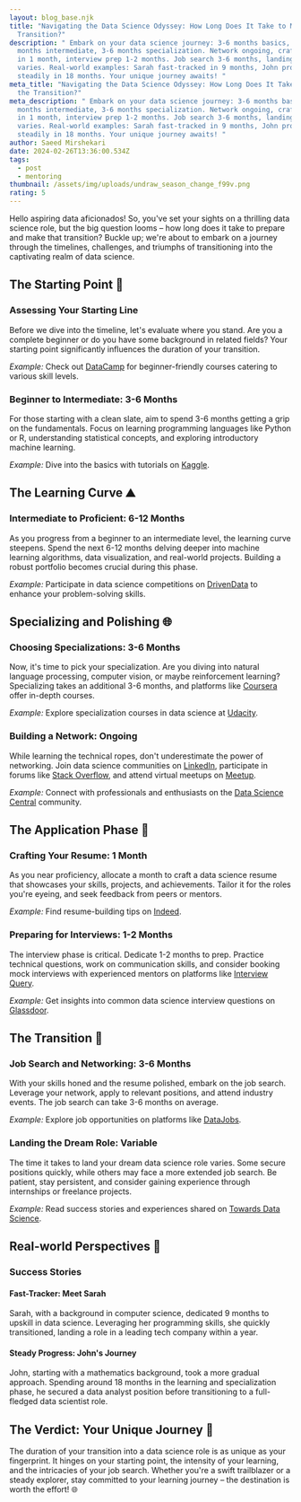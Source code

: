 ```yaml
---
layout: blog_base.njk
title: "Navigating the Data Science Odyssey: How Long Does It Take to Make the
  Transition?"
description: " Embark on your data science journey: 3-6 months basics, 6-12
  months intermediate, 3-6 months specialization. Network ongoing, craft resume
  in 1 month, interview prep 1-2 months. Job search 3-6 months, landing role
  varies. Real-world examples: Sarah fast-tracked in 9 months, John progressed
  steadily in 18 months. Your unique journey awaits! "
meta_title: "Navigating the Data Science Odyssey: How Long Does It Take to Make
  the Transition?"
meta_description: " Embark on your data science journey: 3-6 months basics, 6-12
  months intermediate, 3-6 months specialization. Network ongoing, craft resume
  in 1 month, interview prep 1-2 months. Job search 3-6 months, landing role
  varies. Real-world examples: Sarah fast-tracked in 9 months, John progressed
  steadily in 18 months. Your unique journey awaits! "
author: Saeed Mirshekari
date: 2024-02-26T13:36:00.534Z
tags:
  - post
  - mentoring
thumbnail: /assets/img/uploads/undraw_season_change_f99v.png
rating: 5
---
```



Hello aspiring data aficionados! So, you've set your sights on a thrilling data science role, but the big question looms – how long does it take to prepare and make that transition? Buckle up; we're about to embark on a journey through the timelines, challenges, and triumphs of transitioning into the captivating realm of data science.

## The Starting Point 🚀

### Assessing Your Starting Line
Before we dive into the timeline, let's evaluate where you stand. Are you a complete beginner or do you have some background in related fields? Your starting point significantly influences the duration of your transition.

*Example:* Check out [DataCamp](https://www.datacamp.com/) for beginner-friendly courses catering to various skill levels.

### Beginner to Intermediate: 3-6 Months
For those starting with a clean slate, aim to spend 3-6 months getting a grip on the fundamentals. Focus on learning programming languages like Python or R, understanding statistical concepts, and exploring introductory machine learning.

*Example:* Dive into the basics with tutorials on [Kaggle](https://www.kaggle.com/).

## The Learning Curve ⛰️

### Intermediate to Proficient: 6-12 Months
As you progress from a beginner to an intermediate level, the learning curve steepens. Spend the next 6-12 months delving deeper into machine learning algorithms, data visualization, and real-world projects. Building a robust portfolio becomes crucial during this phase.

*Example:* Participate in data science competitions on [DrivenData](https://www.drivendata.org/) to enhance your problem-solving skills.

## Specializing and Polishing 🌐

### Choosing Specializations: 3-6 Months
Now, it's time to pick your specialization. Are you diving into natural language processing, computer vision, or maybe reinforcement learning? Specializing takes an additional 3-6 months, and platforms like [Coursera](https://www.coursera.org/) offer in-depth courses.

*Example:* Explore specialization courses in data science at [Udacity](https://www.udacity.com/).

### Building a Network: Ongoing
While learning the technical ropes, don't underestimate the power of networking. Join data science communities on [LinkedIn](https://www.linkedin.com/), participate in forums like [Stack Overflow](https://stackoverflow.com/), and attend virtual meetups on [Meetup](https://www.meetup.com/).

*Example:* Connect with professionals and enthusiasts on the [Data Science Central](https://www.datasciencecentral.com/) community.

## The Application Phase 📑

### Crafting Your Resume: 1 Month
As you near proficiency, allocate a month to craft a data science resume that showcases your skills, projects, and achievements. Tailor it for the roles you're eyeing, and seek feedback from peers or mentors.

*Example:* Find resume-building tips on [Indeed](https://www.indeed.com/).

### Preparing for Interviews: 1-2 Months
The interview phase is critical. Dedicate 1-2 months to prep. Practice technical questions, work on communication skills, and consider booking mock interviews with experienced mentors on platforms like [Interview Query](https://www.interviewquery.com/).

*Example:* Get insights into common data science interview questions on [Glassdoor](https://www.glassdoor.com/).

## The Transition 💼

### Job Search and Networking: 3-6 Months
With your skills honed and the resume polished, embark on the job search. Leverage your network, apply to relevant positions, and attend industry events. The job search can take 3-6 months on average.

*Example:* Explore job opportunities on platforms like [DataJobs](https://www.datajobs.com/).

### Landing the Dream Role: Variable
The time it takes to land your dream data science role varies. Some secure positions quickly, while others may face a more extended job search. Be patient, stay persistent, and consider gaining experience through internships or freelance projects.

*Example:* Read success stories and experiences shared on [Towards Data Science](https://towardsdatascience.com/).

## Real-world Perspectives 🌟

### Success Stories

#### Fast-Tracker: Meet Sarah
Sarah, with a background in computer science, dedicated 9 months to upskill in data science. Leveraging her programming skills, she quickly transitioned, landing a role in a leading tech company within a year.

#### Steady Progress: John's Journey
John, starting with a mathematics background, took a more gradual approach. Spending around 18 months in the learning and specialization phase, he secured a data analyst position before transitioning to a full-fledged data scientist role.

## The Verdict: Your Unique Journey 🚀

The duration of your transition into a data science role is as unique as your fingerprint. It hinges on your starting point, the intensity of your learning, and the intricacies of your job search. Whether you're a swift trailblazer or a steady explorer, stay committed to your learning journey – the destination is worth the effort! 🌐
